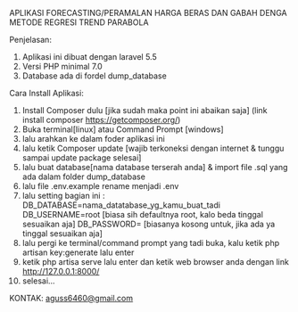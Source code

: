 APLIKASI FORECASTING/PERAMALAN HARGA BERAS DAN GABAH DENGA METODE REGRESI TREND PARABOLA

Penjelasan:
1. Aplikasi ini dibuat dengan laravel 5.5
2. Versi PHP minimal 7.0
3. Database ada di fordel dump_database


Cara Install Aplikasi:

1. Install Composer dulu [jika sudah maka point ini abaikan saja] (link install composer https://getcomposer.org/)
2. Buka terminal[linux] atau Command Prompt [windows]
3. lalu arahkan ke dalam foder aplikasi ini
4. lalu ketik Composer update [wajib terkoneksi dengan internet & tunggu sampai update package selesai]
5. lalu buat database[nama database terserah anda] & import file .sql yang ada dalam folder dump_database
6. lalu file .env.example rename menjadi .env
7. lalu setting bagian ini :
    DB_DATABASE=nama_datatabase_yg_kamu_buat_tadi
    DB_USERNAME=root [biasa sih defaultnya root, kalo beda tinggal sesuaikan aja]
    DB_PASSWORD= [biasanya kosong untuk, jika ada ya tinggal sesuaikan aja]
8. lalu pergi ke terminal/command prompt yang tadi buka, kalu ketik php artisan key:generate lalu enter
9. ketik php artisa serve lalu enter dan ketik web browser anda dengan link http://127.0.0.1:8000/
10. selesai...

KONTAK: aguss6460@gmail.com